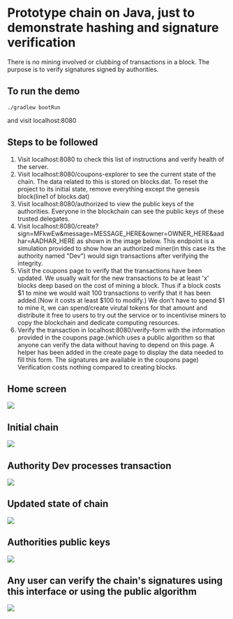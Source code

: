 # Prototype chain on Java, just to demonstrate hashing and signature verification
There is no mining involved or clubbing of transactions in a block. The purpose is to verify signatures signed by authorities.

## To run the demo 
```
./gradlew bootRun
```

and visit localhost:8080

## Steps to be followed
1. Visit localhost:8080 to check this list of instructions and verify health of the server.
2. Visit localhost:8080/coupons-explorer to see the current state of the chain. The data related to this is stored on blocks.dat.
To reset the project to its initial state, remove everything except the genesis block(line1 of blocks.dat)
3. Visit localhost:8080/authorized to view the public keys of the authorities. Everyone in the blockchain can see the public keys of these trusted delegates.
4. Visit localhost:8080/create?sign=MFkwEw&message=MESSAGE_HERE&owner=OWNER_HERE&aadhar=AADHAR_HERE as shown in the image below.
This endpoint is a simulation provided to show how an authorized miner(in this case its the authority named "Dev") would sign transactions after verifying the integrity.
5. Visit the coupons page to verify that the transactions have been updated. We usually wait for the new transactions to be at least 'x' blocks deep based on the cost of mining a block. Thus if a block costs $1 to mine we would wait 100 transactions to verify that it has been added.(Now it costs at least $100 to modify.) We don't have to spend $1 to mine it, we can spend/create virutal tokens for that amount and distribute it free to users to try out the service or to incentivise miners to copy the blockchain and dedicate computing resources.
6. Verify the transaction in localhost:8080/verify-form with the information provided in the coupons page.(which uses a public algorithm so that anyone can verify the data without having to depend on this page. A helper has been added in the create page to display the data needed to fill this form. The signatures are available in the coupons page)
Verification costs nothing compared to creating blocks.


## Home screen
![](https://cdn.rawgit.com/devssh/Prototype-Private-Chain/392e33d9/Home%20screen.png)

## Initial chain
![](https://cdn.rawgit.com/devssh/Prototype-Private-Chain/392e33d9/Initial%20chain.png)

## Authority Dev processes transaction
![](https://cdn.rawgit.com/devssh/Prototype-Private-Chain/392e33d9/Request%20transaction.png)

## Updated state of chain
![](https://cdn.rawgit.com/devssh/Prototype-Private-Chain/392e33d9/Updated%20chain.png)

## Authorities public keys
![](https://cdn.rawgit.com/devssh/Prototype-Private-Chain/392e33d9/Authorities.png)

## Any user can verify the chain's signatures using this interface or using the public algorithm
![](https://cdn.rawgit.com/devssh/Prototype-Private-Chain/392e33d9/Verification.png)
